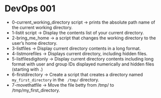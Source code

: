 # DevOps 001

- 0-current_working_directory script ->  prints the absolute path name of the current working directory.
- 1-listit script -> Display the contents list of your current directory.
- 2-bring_me_home -> a script that changes the working directory to the user’s home directory.
- 3-listfiles -> Display current directory contents in a long format.
- 4-listmorefiles -> Displays current directory, including hidden files.  
- 5-listfilesdigitonly -> Display current directory contents including long format with user and group IDs displayed numerically and hidden files (starting with .) 
- 6-firstdirectory  -> Create a script that creates a directory named ```my_first_directory``` in the ``` /tmp/``` directory.
- 7-movethatfile -> Move the file betty from /tmp/ to /tmp/my_first_directory.

